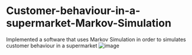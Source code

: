 # Customer-behaviour-in-a-supermarket-Markov-Simulation
Implemented a software that uses Markov Simulation in order to simulates customer behaviour in a supermarket
![image](https://user-images.githubusercontent.com/98191387/166107318-f1a550df-8db0-4a63-9dd2-b5ea4afb2b3e.png)

